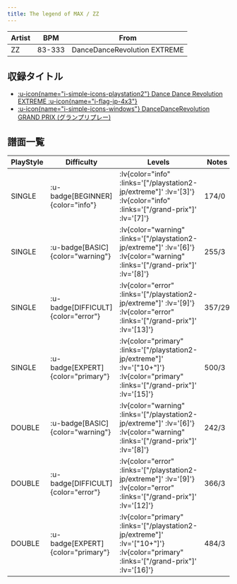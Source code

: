 ```yaml
---
title: The legend of MAX / ZZ
---
```


|Artist|BPM|From|
|------|---|----|
|ZZ|83-333|DanceDanceRevolution EXTREME|

## 収録タイトル

- [ :u-icon{name="i-simple-icons-playstation2"} Dance Dance Revolution EXTREME :u-icon{name="i-flag-jp-4x3"} ](/playstation2-jp/extreme)
- [ :u-icon{name="i-simple-icons-windows"} DanceDanceRevolution GRAND PRIX (グランプリプレー)](/grand-prix)

## 譜面一覧

|PlayStyle|Difficulty|Levels|Notes|Movie|
|---------|----------|------|-----|-----|
|SINGLE| :u-badge[BEGINNER]{color="info"} | :lv{color="info" :links='["/playstation2-jp/extreme"]' :lv='[3]'}  :lv{color="info" :links='["/grand-prix"]' :lv='[7]'} |174/0||
|SINGLE| :u-badge[BASIC]{color="warning"} | :lv{color="warning" :links='["/playstation2-jp/extreme"]' :lv='[6]'}  :lv{color="warning" :links='["/grand-prix"]' :lv='[8]'} |255/3||
|SINGLE| :u-badge[DIFFICULT]{color="error"} | :lv{color="error" :links='["/playstation2-jp/extreme"]' :lv='[9]'}  :lv{color="error" :links='["/grand-prix"]' :lv='[13]'} |357/29||
|SINGLE| :u-badge[EXPERT]{color="primary"} | :lv{color="primary" :links='["/playstation2-jp/extreme"]' :lv='["10+"]'}  :lv{color="primary" :links='["/grand-prix"]' :lv='[15]'} |500/3||
|DOUBLE| :u-badge[BASIC]{color="warning"} | :lv{color="warning" :links='["/playstation2-jp/extreme"]' :lv='[6]'}  :lv{color="warning" :links='["/grand-prix"]' :lv='[8]'} |242/3||
|DOUBLE| :u-badge[DIFFICULT]{color="error"} | :lv{color="error" :links='["/playstation2-jp/extreme"]' :lv='[9]'}  :lv{color="error" :links='["/grand-prix"]' :lv='[12]'} |366/3||
|DOUBLE| :u-badge[EXPERT]{color="primary"} | :lv{color="primary" :links='["/playstation2-jp/extreme"]' :lv='["10+"]'}  :lv{color="primary" :links='["/grand-prix"]' :lv='[16]'} |484/3||
